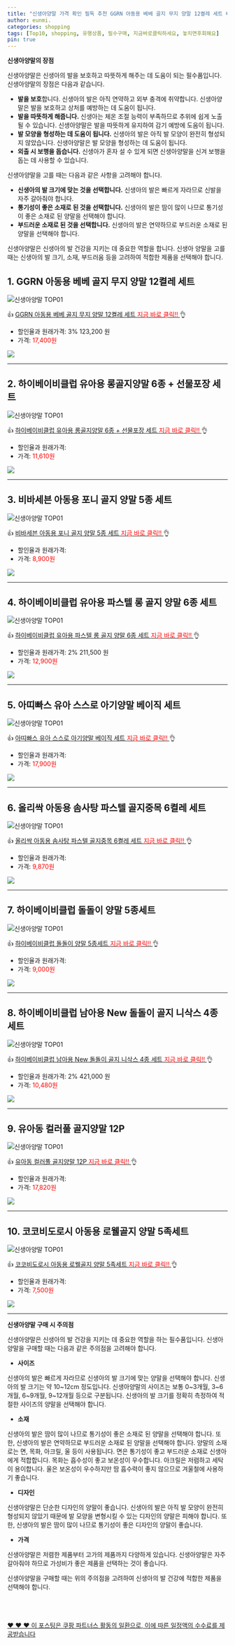 ```yaml
---
title: "신생아양말 가격 확인 필독 추천 GGRN 아동용 베베 골지 무지 양말 12켤레 세트 비교 장점 구매가이드"
author: eunmi.
categories: shopping
tags: [Top10, shopping, 유행상품, 필수구매, 지금바로클릭하세요, 놓치면후회해요]
pin: true
---
```

**신생아양말의 장점**

신생아양말은 신생아의 발을 보호하고 따뜻하게 해주는 데 도움이 되는 필수품입니다. 신생아양말의 장점은 다음과 같습니다.

* **발을 보호**합니다. 신생아의 발은 아직 연약하고 외부 충격에 취약합니다. 신생아양말은 발을 보호하고 상처를 예방하는 데 도움이 됩니다.
* **발을 따뜻하게 해줍니다.** 신생아는 체온 조절 능력이 부족하므로 추위에 쉽게 노출될 수 있습니다. 신생아양말은 발을 따뜻하게 유지하여 감기 예방에 도움이 됩니다.
* **발 모양을 형성하는 데 도움이 됩니다.** 신생아의 발은 아직 발 모양이 완전히 형성되지 않았습니다. 신생아양말은 발 모양을 형성하는 데 도움이 됩니다.
* **외출 시 보행을 돕습니다.** 신생아가 혼자 설 수 있게 되면 신생아양말을 신겨 보행을 돕는 데 사용할 수 있습니다.

신생아양말을 고를 때는 다음과 같은 사항을 고려해야 합니다.

* **신생아의 발 크기에 맞는 것을 선택합니다.** 신생아의 발은 빠르게 자라므로 신발을 자주 갈아줘야 합니다.
* **통기성이 좋은 소재로 된 것을 선택합니다.** 신생아의 발은 땀이 많이 나므로 통기성이 좋은 소재로 된 양말을 선택해야 합니다.
* **부드러운 소재로 된 것을 선택합니다.** 신생아의 발은 연약하므로 부드러운 소재로 된 양말을 선택해야 합니다.

신생아양말은 신생아의 발 건강을 지키는 데 중요한 역할을 합니다. 신생아 양말을 고를 때는 신생아의 발 크기, 소재, 부드러움 등을 고려하여 적합한 제품을 선택해야 합니다.

   

## 1. GGRN 아동용 베베 골지 무지 양말 12켤레 세트

![신생아양말 TOP01](https://thumbnail8.coupangcdn.com/thumbnails/remote/230x230ex/image/retail/images/1526668748748087-f0cffd1b-b85c-4c52-b22e-23bde9d0fb3e.jpg)


👍 [GGRN 아동용 베베 골지 무지 양말 12켤레 세트 <font color=red> 지금 바로 클릭!! </font> ](https://link.coupang.com/re/AFFSDP?lptag=AF3617701&subid=GithubCoopas&pageKey=5709777572&traceid=V0-153&itemId=9516483453&vendorItemId=83988801112) 👌 


- 할인율과 원래가격: 3%  123,200   원
- 가격: <span style='color:red'>17,400원</span>

[![](/discount_price.png)](https://link.coupang.com/re/AFFSDP?lptag=AF3617701&subid=GithubCoopas&pageKey=5709777572&traceid=V0-153&itemId=9516483453&vendorItemId=83988801112)

---


   

## 2. 하이베이비클럽 유아용 롱골지양말 6종 + 선물포장 세트

![신생아양말 TOP01](https://thumbnail6.coupangcdn.com/thumbnails/remote/230x230ex/image/rs_quotation_api/r2b1pxfj/869e8500c9ae4f7da6e228dce9cf0035.jpg)


👍 [하이베이비클럽 유아용 롱골지양말 6종 + 선물포장 세트 <font color=red> 지금 바로 클릭!! </font> ](https://link.coupang.com/re/AFFSDP?lptag=AF3617701&subid=GithubCoopas&pageKey=6063678164&traceid=V0-153&itemId=11162020450&vendorItemId=78440183519) 👌 


- 할인율과 원래가격: 
- 가격: <span style='color:red'>11,610원</span>

[![](/discount_price.png)](https://link.coupang.com/re/AFFSDP?lptag=AF3617701&subid=GithubCoopas&pageKey=6063678164&traceid=V0-153&itemId=11162020450&vendorItemId=78440183519)

---


   

## 3. 비바세븐 아동용 포니 골지 양말 5종 세트

![신생아양말 TOP01](https://thumbnail10.coupangcdn.com/thumbnails/remote/230x230ex/image/retail/images/2021/08/12/11/1/d5ba3836-0d49-4ffa-beef-21e95c01ef49.jpg)


👍 [비바세븐 아동용 포니 골지 양말 5종 세트 <font color=red> 지금 바로 클릭!! </font> ](https://link.coupang.com/re/AFFSDP?lptag=AF3617701&subid=GithubCoopas&pageKey=6010554053&traceid=V0-153&itemId=10903548851&vendorItemId=78183401875) 👌 


- 할인율과 원래가격: 
- 가격: <span style='color:red'>8,900원</span>

[![](/discount_price.png)](https://link.coupang.com/re/AFFSDP?lptag=AF3617701&subid=GithubCoopas&pageKey=6010554053&traceid=V0-153&itemId=10903548851&vendorItemId=78183401875)

---


   

## 4. 하이베이비클럽 유아용 파스텔 롱 골지 양말 6종 세트

![신생아양말 TOP01](https://thumbnail9.coupangcdn.com/thumbnails/remote/230x230ex/image/rs_quotation_api/siwhlppp/6ab1d22538a54384a0ce99c2f3d1da52.jpg)


👍 [하이베이비클럽 유아용 파스텔 롱 골지 양말 6종 세트 <font color=red> 지금 바로 클릭!! </font> ](https://link.coupang.com/re/AFFSDP?lptag=AF3617701&subid=GithubCoopas&pageKey=5423346493&traceid=V0-153&itemId=8196087258&vendorItemId=75484197760) 👌 


- 할인율과 원래가격: 2%  211,500   원
- 가격: <span style='color:red'>12,900원</span>

[![](/discount_price.png)](https://link.coupang.com/re/AFFSDP?lptag=AF3617701&subid=GithubCoopas&pageKey=5423346493&traceid=V0-153&itemId=8196087258&vendorItemId=75484197760)

---


   

## 5. 아띠빠스 유아 스스로 아기양말 베이직 세트

![신생아양말 TOP01](https://thumbnail7.coupangcdn.com/thumbnails/remote/230x230ex/image/vendor_inventory/eca0/328ae6a4162c203547bb40e83ca2d7aa17a9253a691ad0065728a40443eb.jpg)


👍 [아띠빠스 유아 스스로 아기양말 베이직 세트 <font color=red> 지금 바로 클릭!! </font> ](https://link.coupang.com/re/AFFSDP?lptag=AF3617701&subid=GithubCoopas&pageKey=6908780050&traceid=V0-153&itemId=16642417793&vendorItemId=84213537991) 👌 


- 할인율과 원래가격: 
- 가격: <span style='color:red'>17,900원</span>

[![](/discount_price.png)](https://link.coupang.com/re/AFFSDP?lptag=AF3617701&subid=GithubCoopas&pageKey=6908780050&traceid=V0-153&itemId=16642417793&vendorItemId=84213537991)

---


   

## 6. 올리싹 아동용 솜사탕 파스텔 골지중목 6켤레 세트

![신생아양말 TOP01](https://thumbnail7.coupangcdn.com/thumbnails/remote/230x230ex/image/vendor_inventory/3777/25547bd9d43fd0e20b92813f3d112a3f0472a09b922c481b84f8b2c5d82c.jpg)


👍 [올리싹 아동용 솜사탕 파스텔 골지중목 6켤레 세트 <font color=red> 지금 바로 클릭!! </font> ](https://link.coupang.com/re/AFFSDP?lptag=AF3617701&subid=GithubCoopas&pageKey=6315363663&traceid=V0-153&itemId=13131221043&vendorItemId=80436839135) 👌 


- 할인율과 원래가격: 
- 가격: <span style='color:red'>9,870원</span>

[![](/discount_price.png)](https://link.coupang.com/re/AFFSDP?lptag=AF3617701&subid=GithubCoopas&pageKey=6315363663&traceid=V0-153&itemId=13131221043&vendorItemId=80436839135)

---


   

## 7. 하이베이비클럽 돌돌이 양말 5종세트

![신생아양말 TOP01](https://thumbnail10.coupangcdn.com/thumbnails/remote/230x230ex/image/retail/images/344515507201473-d0dd1850-8fe9-4439-be19-724b34a0aead.jpg)


👍 [하이베이비클럽 돌돌이 양말 5종세트 <font color=red> 지금 바로 클릭!! </font> ](https://link.coupang.com/re/AFFSDP?lptag=AF3617701&subid=GithubCoopas&pageKey=1201906931&traceid=V0-153&itemId=2187075592&vendorItemId=70185074243) 👌 


- 할인율과 원래가격: 
- 가격: <span style='color:red'>9,000원</span>

[![](/discount_price.png)](https://link.coupang.com/re/AFFSDP?lptag=AF3617701&subid=GithubCoopas&pageKey=1201906931&traceid=V0-153&itemId=2187075592&vendorItemId=70185074243)

---


   

## 8. 하이베이비클럽 남아용 New 돌돌이 골지 니삭스 4종 세트

![신생아양말 TOP01](https://thumbnail7.coupangcdn.com/thumbnails/remote/230x230ex/image/retail/images/343861496319417-97b9c973-cce9-456b-aa1c-c88d18a7f6db.jpg)


👍 [하이베이비클럽 남아용 New 돌돌이 골지 니삭스 4종 세트 <font color=red> 지금 바로 클릭!! </font> ](https://link.coupang.com/re/AFFSDP?lptag=AF3617701&subid=GithubCoopas&pageKey=2106774661&traceid=V0-153&itemId=3578902104&vendorItemId=71564721593) 👌 


- 할인율과 원래가격: 2%  421,000   원
- 가격: <span style='color:red'>10,480원</span>

[![](/discount_price.png)](https://link.coupang.com/re/AFFSDP?lptag=AF3617701&subid=GithubCoopas&pageKey=2106774661&traceid=V0-153&itemId=3578902104&vendorItemId=71564721593)

---


   

## 9. 유아동 컬러풀 골지양말 12P

![신생아양말 TOP01](https://thumbnail8.coupangcdn.com/thumbnails/remote/230x230ex/image/vendor_inventory/e9ac/e0983b356eb0c14a961545cb86df22611b1f2828e893760d2e1e60b07d46.jpg)


👍 [유아동 컬러풀 골지양말 12P <font color=red> 지금 바로 클릭!! </font> ](https://link.coupang.com/re/AFFSDP?lptag=AF3617701&subid=GithubCoopas&pageKey=6827966453&traceid=V0-153&itemId=16201186583&vendorItemId=83446126667) 👌 


- 할인율과 원래가격: 
- 가격: <span style='color:red'>17,820원</span>

[![](/discount_price.png)](https://link.coupang.com/re/AFFSDP?lptag=AF3617701&subid=GithubCoopas&pageKey=6827966453&traceid=V0-153&itemId=16201186583&vendorItemId=83446126667)

---


   

## 10. 코코비도로시 아동용 로웰골지 양말 5족세트

![신생아양말 TOP01](https://thumbnail10.coupangcdn.com/thumbnails/remote/230x230ex/image/retail/images/7123989595167259-dee1b352-40b0-4f7e-8f86-a26f25c47e91.jpg)


👍 [코코비도로시 아동용 로웰골지 양말 5족세트 <font color=red> 지금 바로 클릭!! </font> ](https://link.coupang.com/re/AFFSDP?lptag=AF3617701&subid=GithubCoopas&pageKey=284940836&traceid=V0-153&itemId=904152309&vendorItemId=5265405644) 👌 


- 할인율과 원래가격: 
- 가격: <span style='color:red'>7,500원</span>

[![](/discount_price.png)](https://link.coupang.com/re/AFFSDP?lptag=AF3617701&subid=GithubCoopas&pageKey=284940836&traceid=V0-153&itemId=904152309&vendorItemId=5265405644)

---
**신생아양말 구매 시 주의점**

신생아양말은 신생아의 발 건강을 지키는 데 중요한 역할을 하는 필수품입니다. 신생아양말을 구매할 때는 다음과 같은 주의점을 고려해야 합니다.

* **사이즈**

신생아의 발은 빠르게 자라므로 신생아의 발 크기에 맞는 양말을 선택해야 합니다. 신생아의 발 크기는 약 10~12cm 정도입니다. 신생아양말의 사이즈는 보통 0~3개월, 3~6개월, 6~9개월, 9~12개월 등으로 구분됩니다. 신생아의 발 크기를 정확히 측정하여 적절한 사이즈의 양말을 선택해야 합니다.

* **소재**

신생아의 발은 땀이 많이 나므로 통기성이 좋은 소재로 된 양말을 선택해야 합니다. 또한, 신생아의 발은 연약하므로 부드러운 소재로 된 양말을 선택해야 합니다. 양말의 소재로는 면, 목화, 아크릴, 울 등이 사용됩니다. 면은 통기성이 좋고 부드러운 소재로 신생아에게 적합합니다. 목화는 흡수성이 좋고 보온성이 우수합니다. 아크릴은 저렴하고 세탁이 용이합니다. 울은 보온성이 우수하지만 땀 흡수력이 좋지 않으므로 겨울철에 사용하기 좋습니다.

* **디자인**

신생아양말은 단순한 디자인의 양말이 좋습니다. 신생아의 발은 아직 발 모양이 완전히 형성되지 않았기 때문에 발 모양을 변형시킬 수 있는 디자인의 양말은 피해야 합니다. 또한, 신생아의 발은 땀이 많이 나므로 통기성이 좋은 디자인의 양말이 좋습니다.

* **가격**

신생아양말은 저렴한 제품부터 고가의 제품까지 다양하게 있습니다. 신생아양말은 자주 갈아줘야 하므로 가성비가 좋은 제품을 선택하는 것이 좋습니다.

신생아양말을 구매할 때는 위의 주의점을 고려하여 신생아의 발 건강에 적합한 제품을 선택해야 합니다.<br><br><br><br><br> [ ❤ ❤ ❤ 이 포스팅은 쿠팡 파트너스 활동의 일환으로, 이에 따른 일정액의 수수료를 제공받습니다](https://link.coupang.com/a/bcEFyh)
